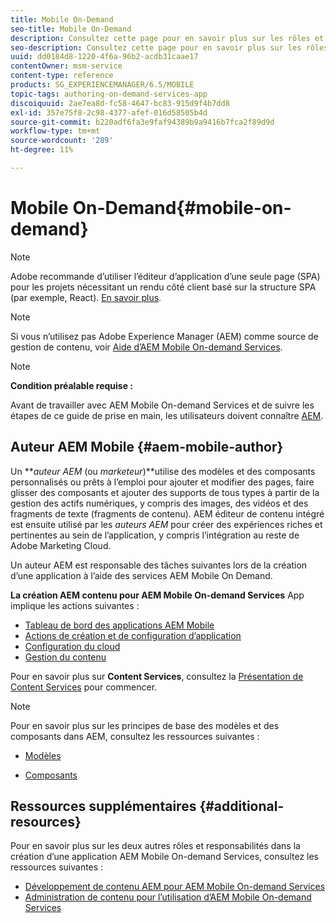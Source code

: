 ```yaml
---
title: Mobile On-Demand
seo-title: Mobile On-Demand
description: Consultez cette page pour en savoir plus sur les rôles et les responsabilités de l’auteur de services mobiles On-Demand AEM.
seo-description: Consultez cette page pour en savoir plus sur les rôles et les responsabilités de l’auteur de services mobiles On-Demand AEM.
uuid: dd0184d8-1220-4f6a-96b2-acdb31caae17
contentOwner: msm-service
content-type: reference
products: SG_EXPERIENCEMANAGER/6.5/MOBILE
topic-tags: authoring-on-demand-services-app
discoiquuid: 2ae7ea8d-fc58-4647-bc83-915d9f4b7dd8
exl-id: 357e75f8-2c98-4377-afef-016d58505b4d
source-git-commit: b220adf6fa3e9faf94389b9a9416b7fca2f89d9d
workflow-type: tm+mt
source-wordcount: '289'
ht-degree: 11%

---
```


# Mobile On-Demand{#mobile-on-demand}

>[!NOTE]
>
>Adobe recommande d’utiliser l’éditeur d’application d’une seule page (SPA) pour les projets nécessitant un rendu côté client basé sur la structure SPA (par exemple, React). [En savoir plus](/help/sites-developing/spa-overview.md).

>[!NOTE]
>
>Si vous n’utilisez pas Adobe Experience Manager (AEM) comme source de gestion de contenu, voir [Aide d’AEM Mobile On-demand Services](https://helpx.adobe.com/digital-publishing-solution/topics.html).

>[!NOTE]
>
>**Condition préalable requise :**
>
>Avant de travailler avec AEM Mobile On-demand Services et de suivre les étapes de ce guide de prise en main, les utilisateurs doivent connaître [AEM](/help/sites-deploying/deploy.md).

## Auteur AEM Mobile {#aem-mobile-author}

Un ***auteur AEM* (ou *marketeur*)**utilise des modèles et des composants personnalisés ou prêts à l’emploi pour ajouter et modifier des pages, faire glisser des composants et ajouter des supports de tous types à partir de la gestion des actifs numériques, y compris des images, des vidéos et des fragments de texte (fragments de contenu). AEM éditeur de contenu intégré est ensuite utilisé par les *auteurs AEM* pour créer des expériences riches et pertinentes au sein de l’application, y compris l’intégration au reste de Adobe Marketing Cloud.

Un auteur AEM est responsable des tâches suivantes lors de la création d’une application à l’aide des services AEM Mobile On Demand.

**La création AEM contenu pour AEM Mobile On-demand Services** App implique les actions suivantes :

* [Tableau de bord des applications AEM Mobile](/help/mobile/mobile-apps-ondemand-application-dashboard.md)
* [Actions de création et de configuration d’application](/help/mobile/mobile-apps-ondemand-application-create-configure-action.md)
* [Configuration du cloud](/help/mobile/mobile-on-demand-associating-an-on-demand-app-to-cloud-configuration.md)
* [Gestion du contenu](/help/mobile/mobile-apps-ondemand-manage-content-ondemand.md)

Pour en savoir plus sur **Content Services**, consultez la [Présentation de Content Services](/help/mobile/develop-content-as-a-service.md) pour commencer.

>[!NOTE]
>
>Pour en savoir plus sur les principes de base des modèles et des composants dans AEM, consultez les ressources suivantes :
>
>* [Modèles](/help/sites-developing/templates.md)
* [Composants](/help/sites-developing/components.md)



## Ressources supplémentaires {#additional-resources}

Pour en savoir plus sur les deux autres rôles et responsabilités dans la création d’une application AEM Mobile On-demand Services, consultez les ressources suivantes :

* [Développement de contenu AEM pour AEM Mobile On-demand Services](/help/mobile/aem-mobile-on-demand.md)
* [Administration de contenu pour l’utilisation d’AEM Mobile On-demand Services](/help/mobile/aem-mobile.md)
